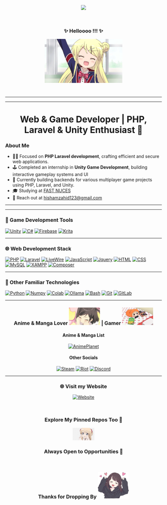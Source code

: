 <div align="center">
<p align="center">
 <img src="https://count.getloli.com/get/@BurningYolo?theme=asoul" />
</p>
<br>

### ✨ Helloooo !!! ✨

<img align="center" width="250px" src="hi.gif" />

<p><br></p>

___
___

# Web & Game Developer | PHP, Laravel & Unity Enthusiast 🚀

</div>

### About Me
- 👨‍💻 Focused on **PHP Laravel development**, crafting efficient and secure web applications.
- 🕹️ Completed an internship in **Unity Game Development**, building interactive gameplay systems and UI
- 🎯 Currently building backends for various multiplayer game projects using PHP, Laravel, and Unity.
- 🎓 Studying at [FAST NUCES](https://www.nu.edu.pk)
- 📧 Reach out at [hishamzahid123@gmail.com](mailto:hishamzahid123@gmail.com)

___
___

### 🔧 Game Development Tools

[![Unity](https://img.shields.io/badge/unity-black?style=for-the-badge&logo=unity)](https://github.com/BurningYolo)
[![C#](https://img.shields.io/badge/c%23-black?style=for-the-badge&logo=c)](https://github.com/BurningYolo)
[![Firebase](https://img.shields.io/badge/Firebase-black?style=for-the-badge&logo=firebase)](https://github.com/BurningYolo)
[![Krita](https://img.shields.io/badge/Krita-black?style=for-the-badge&logo=krita)](https://github.com/BurningYolo)

___

### 🌐 Web Development Stack

[![PHP](https://img.shields.io/badge/php-black?style=for-the-badge&logo=php)](https://github.com/BurningYolo)
[![Laravel](https://img.shields.io/badge/laravel-black?style=for-the-badge&logo=laravel)](https://github.com/BurningYolo)
[![LiveWire](https://img.shields.io/badge/livewire-black?style=for-the-badge&logo=livewire)](https://github.com/BurningYolo)
[![JavaScript](https://img.shields.io/badge/javascript-black?style=for-the-badge&logo=javascript)](https://github.com/BurningYolo)
[![Jquery](https://img.shields.io/badge/jquery-black?style=for-the-badge&logo=jquery)](https://github.com/BurningYolo)
[![HTML](https://img.shields.io/badge/html-black?style=for-the-badge&logo=html5)](https://github.com/BurningYolo)
[![CSS](https://img.shields.io/badge/css-black?style=for-the-badge&logo=css)](https://github.com/BurningYolo)
[![MySQL](https://img.shields.io/badge/mysql-black?style=for-the-badge&logo=mysql)](https://github.com/BurningYolo)
[![XAMPP](https://img.shields.io/badge/xampp-black?style=for-the-badge&logo=xampp)](https://github.com/BurningYolo)
[![Composer](https://img.shields.io/badge/composer-black?style=for-the-badge&logo=composer)](https://github.com/BurningYolo)

___

### 🧠 Other Familiar Technologies

[![Python](https://img.shields.io/badge/python-black?style=for-the-badge&logo=python)](https://github.com/BurningYolo)
[![Numpy](https://img.shields.io/badge/numpy-black?style=for-the-badge&logo=numpy)](https://github.com/BurningYolo)
[![Colab](https://img.shields.io/badge/colab-black?style=for-the-badge&logo=googlecolab)](https://github.com/BurningYolo)
[![Ollama](https://img.shields.io/badge/ollama-black?style=for-the-badge&logo=ollama)](https://github.com/BurningYolo)
[![Bash](https://img.shields.io/badge/bash-black?style=for-the-badge&logo=gnubash)](https://github.com/BurningYolo)
[![Git](https://img.shields.io/badge/git-black?style=for-the-badge&logo=git)](https://github.com/BurningYolo)
[![GitLab](https://img.shields.io/badge/gitlab-black?style=for-the-badge&logo=gitlab)](https://github.com/BurningYolo)


___

<div align="center">

### Anime & Manga Lover <img src="cute_loli.gif" width="100px"> | Gamer <img src="gamee.gif" width="100px">

#### Anime & Manga List 
[![AnimePlanet](https://img.shields.io/badge/AnimePlanet-black?style=for-the-badge&logo=myanimelist)](https://www.anime-planet.com/users/Burningyolo/)

#### Other Socials 
[![Steam](https://img.shields.io/badge/Steam-black?style=for-the-badge&logo=steam)](https://steamcommunity.com/id/burning_soul2/)
[![Riot](https://img.shields.io/badge/BurningYolo%23LoL-black?style=for-the-badge&logo=riotgames)](https://www.op.gg/summoners/sg/BurningYolo-LoL)
[![Discord](https://img.shields.io/badge/BurningYolo%236591-black?style=for-the-badge&logo=discord)](https://github.com/BurningYolo)

___

### 🌐 Visit my Website  
[![Website](https://img.shields.io/badge/hishuanigami.com-black?style=for-the-badge&logo=googlechrome)](https://hishuanigami.com)

<br>

### Explore My Pinned Repos Too 🥺

<img src="crying.png" width="70px" />

### Always Open to Opportunities 🌟

<br>

### Thanks for Dropping By <img src="cutie.png" width="100px" >

</div>
